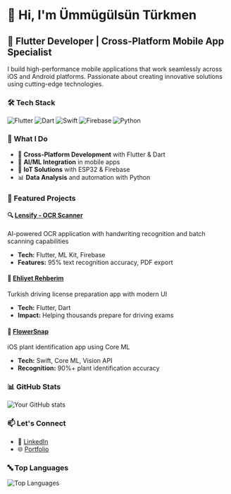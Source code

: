 # 👋 Hi, I'm Ümmügülsün Türkmen

## 🚀 Flutter Developer | Cross-Platform Mobile App Specialist

I build high-performance mobile applications that work seamlessly across iOS and Android platforms. Passionate about creating innovative solutions using cutting-edge technologies.

### 🛠️ Tech Stack
![Flutter](https://img.shields.io/badge/-Flutter-02569B?style=flat&logo=flutter&logoColor=white)
![Dart](https://img.shields.io/badge/-Dart-0175C2?style=flat&logo=dart&logoColor=white)
![Swift](https://img.shields.io/badge/-Swift-FA7343?style=flat&logo=swift&logoColor=white)
![Firebase](https://img.shields.io/badge/-Firebase-FFCA28?style=flat&logo=firebase&logoColor=black)
![Python](https://img.shields.io/badge/-Python-3776AB?style=flat&logo=python&logoColor=white)

### 🎯 What I Do
- 📱 **Cross-Platform Development** with Flutter & Dart
- 🤖 **AI/ML Integration** in mobile apps
- 🔧 **IoT Solutions** with ESP32 & Firebase  
- 📊 **Data Analysis** and automation with Python

### 📱 Featured Projects

#### 🔍 [Lensify - OCR Scanner](https://github.com/ummugulsunn/lensify-ocr-scanner)
AI-powered OCR application with handwriting recognition and batch scanning capabilities
- **Tech:** Flutter, ML Kit, Firebase
- **Features:** 95% text recognition accuracy, PDF export

#### 🚗 [Ehliyet Rehberim](https://github.com/ummugulsunn/ehliyet-rehberim)  
Turkish driving license preparation app with modern UI
- **Tech:** Flutter, Dart
- **Impact:** Helping thousands prepare for driving exams

#### 🌸 [FlowerSnap](https://github.com/ummugulsunn/FlowerSnap)
iOS plant identification app using Core ML
- **Tech:** Swift, Core ML, Vision API
- **Recognition:** 90%+ plant identification accuracy

### 📊 GitHub Stats
![Your GitHub stats](https://github-readme-stats.vercel.app/api?username=ummugulsunn&show_icons=true&theme=radical)

### 📫 Let's Connect
- 💼 [LinkedIn](https://linkedin.com/in/ummugulsunturkmen)
- 🌐 [Portfolio](https://ummugulsun.me)

### 🔤 Top Languages
![Top Languages](https://github-readme-stats.vercel.app/api/top-langs/?username=ummugulsunn&layout=compact&theme=radical)
